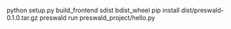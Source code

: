 python setup.py build_frontend sdist bdist_wheel
pip install dist/preswald-0.1.0.tar.gz
preswald run preswald_project/hello.py